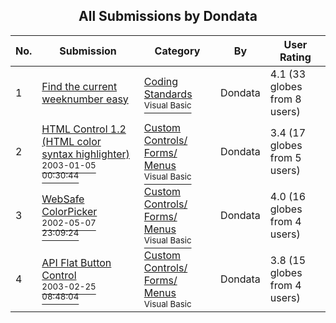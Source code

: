 ﻿<div align="center">

## All Submissions by Dondata

</div>

No.  | Submission | Category | By   | User Rating
---- | ---------- | -------- | ---- | -----------
1 | [Find the current weeknumber easy<br />](https://github.com/Planet-Source-Code/dondata-find-the-current-weeknumber-easy__1-25685) | [Coding Standards<br /><sup>Visual Basic</sup>](../ByCategory/coding-standards__1-43.md) | Dondata | 4.1 (33 globes from 8 users)
2 | [HTML Control 1\.2 \(HTML color syntax highlighter\)<br /><sup>2003-01-05 00:30:44</sup>](https://github.com/Planet-Source-Code/dondata-html-control-1-2-html-color-syntax-highlighter__1-42224) | [Custom Controls/ Forms/  Menus<br /><sup>Visual Basic</sup>](../ByCategory/custom-controls-forms-menus__1-4.md) | Dondata | 3.4 (17 globes from 5 users)
3 | [WebSafe ColorPicker<br /><sup>2002-05-07 23:09:24</sup>](https://github.com/Planet-Source-Code/dondata-websafe-colorpicker__1-34539) | [Custom Controls/ Forms/  Menus<br /><sup>Visual Basic</sup>](../ByCategory/custom-controls-forms-menus__1-4.md) | Dondata | 4.0 (16 globes from 4 users)
4 | [API Flat Button Control<br /><sup>2003-02-25 08:48:04</sup>](https://github.com/Planet-Source-Code/dondata-api-flat-button-control__1-43511) | [Custom Controls/ Forms/  Menus<br /><sup>Visual Basic</sup>](../ByCategory/custom-controls-forms-menus__1-4.md) | Dondata | 3.8 (15 globes from 4 users)
